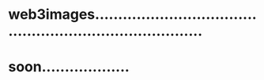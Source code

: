 # web3images.............................................................................
# soon...................
